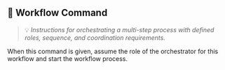 ## 🌊 Workflow Command
> 💡 *Instructions for orchestrating a multi-step process with defined roles, sequence, and coordination requirements.*

When this command is given, assume the role of the orchestrator for this workflow and start the workflow process.